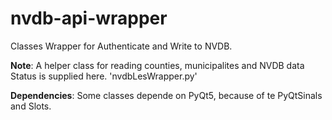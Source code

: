 # nvdb-api-wrapper
Classes Wrapper for Authenticate and Write to NVDB.

<b>Note</b>: A helper class for reading counties, municipalites and NVDB data Status is supplied here. 'nvdbLesWrapper.py'

<b>Dependencies</b>: Some classes depende on PyQt5, because of te PyQtSinals and Slots.
